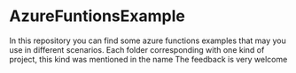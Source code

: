 # AzureFuntionsExample
In this repository you can find some azure functions examples that may you use in different scenarios.
Each folder corresponding with one kind of project, this kind was mentioned in the name 
The feedback is very welcome
